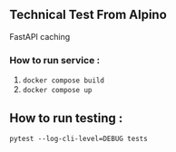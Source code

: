 ## Technical Test From Alpino
FastAPI caching


### How to run service :
1. `docker compose build`
2. `docker compose up`


## How to run testing :
`pytest --log-cli-level=DEBUG tests`
